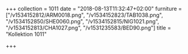 +++
collection = 1011
date = "2018-08-13T11:32:47+02:00"
furniture = ["/v1534152812/ARM0018.png", "/v1534152823/TAB1038.png", "/v1534152850/SHE0060.png", "/v1534152815/NIG1021.png", "/v1534152813/CHA1027.png", "/v1531235583/BED90.png"]
title = "Kollektion 1011"

+++
